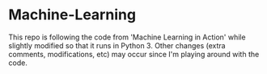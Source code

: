# Machine-Learning

This repo is following the code from 'Machine Learning in Action' while slightly modified so that it runs in Python 3. 
Other changes (extra comments, modifications, etc) may occur since I'm playing around with the code.
